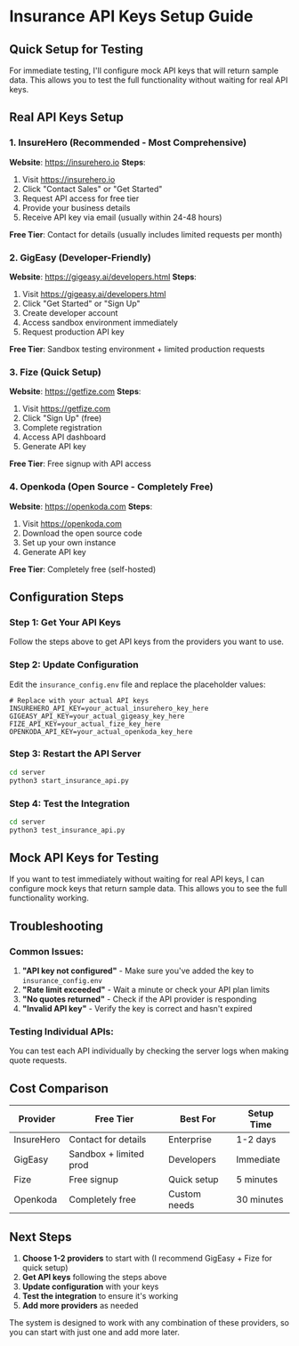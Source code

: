 # Insurance API Keys Setup Guide

## Quick Setup for Testing

For immediate testing, I'll configure mock API keys that will return sample data. This allows you to test the full functionality without waiting for real API keys.

## Real API Keys Setup

### 1. InsureHero (Recommended - Most Comprehensive)
**Website**: https://insurehero.io
**Steps**:
1. Visit https://insurehero.io
2. Click "Contact Sales" or "Get Started"
3. Request API access for free tier
4. Provide your business details
5. Receive API key via email (usually within 24-48 hours)

**Free Tier**: Contact for details (usually includes limited requests per month)

### 2. GigEasy (Developer-Friendly)
**Website**: https://gigeasy.ai/developers.html
**Steps**:
1. Visit https://gigeasy.ai/developers.html
2. Click "Get Started" or "Sign Up"
3. Create developer account
4. Access sandbox environment immediately
5. Request production API key

**Free Tier**: Sandbox testing environment + limited production requests

### 3. Fize (Quick Setup)
**Website**: https://getfize.com
**Steps**:
1. Visit https://getfize.com
2. Click "Sign Up" (free)
3. Complete registration
4. Access API dashboard
5. Generate API key

**Free Tier**: Free signup with API access

### 4. Openkoda (Open Source - Completely Free)
**Website**: https://openkoda.com
**Steps**:
1. Visit https://openkoda.com
2. Download the open source code
3. Set up your own instance
4. Generate API key

**Free Tier**: Completely free (self-hosted)

## Configuration Steps

### Step 1: Get Your API Keys
Follow the steps above to get API keys from the providers you want to use.

### Step 2: Update Configuration
Edit the `insurance_config.env` file and replace the placeholder values:

```env
# Replace with your actual API keys
INSUREHERO_API_KEY=your_actual_insurehero_key_here
GIGEASY_API_KEY=your_actual_gigeasy_key_here
FIZE_API_KEY=your_actual_fize_key_here
OPENKODA_API_KEY=your_actual_openkoda_key_here
```

### Step 3: Restart the API Server
```bash
cd server
python3 start_insurance_api.py
```

### Step 4: Test the Integration
```bash
cd server
python3 test_insurance_api.py
```

## Mock API Keys for Testing

If you want to test immediately without waiting for real API keys, I can configure mock keys that return sample data. This allows you to see the full functionality working.

## Troubleshooting

### Common Issues:
1. **"API key not configured"** - Make sure you've added the key to `insurance_config.env`
2. **"Rate limit exceeded"** - Wait a minute or check your API plan limits
3. **"No quotes returned"** - Check if the API provider is responding
4. **"Invalid API key"** - Verify the key is correct and hasn't expired

### Testing Individual APIs:
You can test each API individually by checking the server logs when making quote requests.

## Cost Comparison

| Provider | Free Tier | Best For | Setup Time |
|----------|-----------|----------|------------|
| InsureHero | Contact for details | Enterprise | 1-2 days |
| GigEasy | Sandbox + limited prod | Developers | Immediate |
| Fize | Free signup | Quick setup | 5 minutes |
| Openkoda | Completely free | Custom needs | 30 minutes |

## Next Steps

1. **Choose 1-2 providers** to start with (I recommend GigEasy + Fize for quick setup)
2. **Get API keys** following the steps above
3. **Update configuration** with your keys
4. **Test the integration** to ensure it's working
5. **Add more providers** as needed

The system is designed to work with any combination of these providers, so you can start with just one and add more later.
